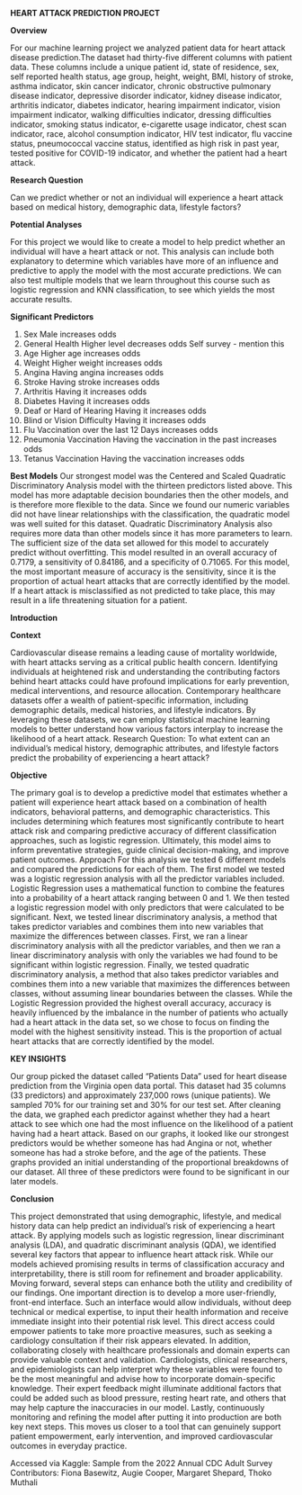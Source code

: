 **HEART ATTACK PREDICTION PROJECT**

**Overview**

For our machine learning project we analyzed patient data for heart attack disease prediction.The dataset had thirty-five different columns with patient data. 
These columns include a unique patient id, state of residence, sex, self reported health status, age group, height, weight, BMI, history of stroke, asthma indicator, skin cancer indicator, chronic obstructive pulmonary disease indicator, depressive disorder indicator, kidney disease indicator, arthritis indicator, diabetes indicator, hearing impairment indicator, vision impairment indicator, walking difficulties indicator, dressing difficulties indicator, smoking status indicator, e-cigarette usage indicator, chest scan indicator, race, alcohol consumption indicator, HIV test indicator, flu vaccine status, pneumococcal vaccine status, identified as high risk in past year, tested positive for COVID-19 indicator, and whether the patient had a heart attack. 

**Research Question**

Can we predict whether or not an individual will experience a heart attack based on medical history, demographic data, lifestyle factors?

**Potential Analyses**

For this project we would like to create a model to help predict whether an individual will have a heart attack or not. This analysis can include both explanatory to determine which variables have more of an influence and predictive to apply the model with the most accurate predictions. We can also test multiple models that we learn throughout this course such as logistic regression and KNN classification, to see which yields the most accurate results.

**Significant Predictors**

1. Sex
Male increases odds
2. General Health
Higher level decreases odds
Self survey - mention this
3. Age
Higher age increases odds
4. Weight
Higher weight increases odds
5. Angina
Having angina increases odds
6. Stroke
Having stroke increases odds
7. Arthritis
Having it increases odds
8. Diabetes
Having it increases odds
9. Deaf or Hard of Hearing 
Having it increases odds
10. Blind or Vision Difficulty 
Having it increases odds
11. Flu
Vaccination over the last 12 Days increases odds
12. Pneumonia Vaccination
Having the vaccination in the past increases odds
13. Tetanus Vaccination
Having the vaccination increases odds

**Best Models** 
Our strongest model was the Centered and Scaled Quadratic Discriminatory Analysis model with the thirteen predictors listed above. This model has more adaptable decision boundaries then the other models, and is therefore more flexible to the data. Since we found our numeric variables did not have linear relationships with the classification, the quadratic model was well suited for this dataset. Quadratic Discriminatory Analysis also requires more data than other models since it has more parameters to learn. The sufficient size of the data set allowed for this model to accurately predict without overfitting. This model resulted in an overall accuracy of 0.7179, a sensitivity of 0.84186, and a specificity of 0.71065. For this model, the most important measure of accuracy is the sensitivity, since it is the proportion of actual heart attacks that are correctly identified by the model. If a heart attack is misclassified as not predicted to take place, this may result in a life threatening situation for a patient. 

**Introduction**

**Context**

Cardiovascular disease remains a leading cause of mortality worldwide, with heart attacks serving as a critical public health concern. Identifying individuals at heightened risk and understanding the contributing factors behind heart attacks could have profound implications for early prevention, medical interventions, and resource allocation. Contemporary healthcare datasets offer a wealth of patient-specific information, including demographic details, medical histories, and lifestyle indicators. By leveraging these datasets, we can employ statistical machine learning models to better understand how various factors interplay to increase the likelihood of a heart attack.
Research Question: 
To what extent can an individual’s medical history, demographic attributes, and lifestyle factors predict the probability of experiencing a heart attack?

**Objective**

The primary goal is to develop a predictive model that estimates whether a patient will experience heart attack based on a combination of health indicators, behavioral patterns, and demographic characteristics. This includes determining which features most significantly contribute to heart attack risk and comparing predictive accuracy of different classification approaches, such as logistic regression. Ultimately, this model aims to inform preventative strategies, guide clinical decision-making, and improve patient outcomes.
Approach
For this analysis we tested 6 different models and compared the predictions for each of them. The first model we tested was a logistic regression analysis with all the predictor variables included. Logistic Regression uses a mathematical function to combine the features into a probability of a heart attack ranging between 0 and 1. We then tested a logistic regression model with only predictors that were calculated to be significant. Next, we tested linear discriminatory analysis, a method that takes predictor variables and combines them into new variables that maximize the differences between classes. First, we ran a linear discriminatory analysis with all the predictor variables, and then we ran a linear discriminatory analysis with only the variables we had found to be significant within logistic regression. Finally, we tested quadratic discriminatory analysis, a method that also takes predictor variables and combines them into a new variable that maximizes the differences between classes, without assuming linear boundaries between the classes. While the Logistic Regression provided the highest overall accuracy, accuracy is heavily influenced by the imbalance in the number of patients who actually had a heart attack in the data set, so we chose to focus on finding the model with the highest sensitivity instead. This is the proportion of actual heart attacks that are correctly identified by the model.

**KEY INSIGHTS**

Our group picked the dataset called “Patients Data” used for heart disease prediction from the Virginia open data portal. This dataset had 35 columns (33 predictors) and approximately 237,000 rows (unique patients). We sampled 70% for our training set and 30% for our test set. After cleaning the data, we graphed each predictor against whether they had a heart attack to see which one had the most influence on the likelihood of a patient having had a heart attack. Based on our graphs, it looked like our strongest predictors would be whether someone has had Angina or not, whether someone has had a stroke before, and the age of the patients. These graphs provided an initial understanding of the proportional breakdowns of our dataset. All three of these predictors were found to be significant in our later models.

**Conclusion**

This project demonstrated that using demographic, lifestyle, and medical history data can help predict an individual’s risk of experiencing a heart attack. By applying models such as logistic regression, linear discriminant analysis (LDA), and quadratic discriminant analysis (QDA), we identified several key factors that appear to influence heart attack risk. While our models achieved promising results in terms of classification accuracy and interpretability, there is still room for refinement and broader applicability.
Moving forward, several steps can enhance both the utility and credibility of our findings. One important direction is to develop a more user-friendly, front-end interface. Such an interface would allow individuals, without deep technical or medical expertise, to input their health information and receive immediate insight into their potential risk level. This direct access could empower patients to take more proactive measures, such as seeking a cardiology consultation if their risk appears elevated.
In addition, collaborating closely with healthcare professionals and domain experts can provide valuable context and validation. Cardiologists, clinical researchers, and epidemiologists can help interpret why these variables were found to be the most meaningful and advise how to incorporate domain-specific knowledge. Their expert feedback might illuminate additional factors that could be added such as blood pressure, resting heart rate, and others that may help capture the inaccuracies in our model.
Lastly, continuously monitoring and refining the model after putting it into production are both key next steps. This moves us closer to a tool that can genuinely support patient empowerment, early intervention, and improved cardiovascular outcomes in everyday practice.

Accessed via Kaggle: Sample from the 2022 Annual CDC Adult Survey                    Contributors: Fiona Basewitz, Augie Cooper, Margaret Shepard, Thoko Muthali
